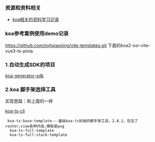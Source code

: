 

### 资源和资料相关
- [koa相关的资料学习记录](http://fe.zuo11.com/node/base/2.html#node-api-%E4%B8%89%E7%A7%8D%E8%B0%83%E7%94%A8%E6%96%B9%E5%BC%8F)



### koa参考案例使用demo记录
https://github.com/nyhxiaoning/vite-templates.git
下面的koa2-ssr-vite-vue3-ts-pinia




### 1.自动生成SDK的项目
[koa-generator-sdk](https://gitee.com/nyhxiaoning/koa-generator-sdk.git)


### 2.koa 脚手架选择工具

实现思路：和上面的一样

[koa-ts-cli](https://github.com/nyhxiaoning/koa-ts-cli.git)

```
 koa-ts-base-template---基础koa-ts封装的脚手架工具，2.8.1，包含了router,view各种内容,模板是pug
  koa-ts-full-template
  koa-ts-full-stack-template
```